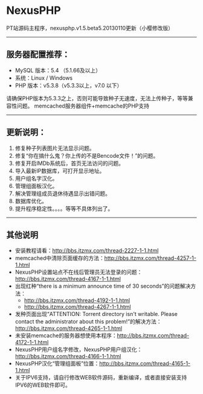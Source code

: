 # NexusPHP

PT站源码主程序，nexusphp.v1.5.beta5.20130110更新（小樱修改版）

-----
## 服务器配置推荐：

- MySQL 版本：5.4 （5.1.66及以上）
- 系统：Linux / Windows 
- PHP 版本：v5.3.8（v5.3.3以上，v7.0 以下）

请确保PHP版本为5.3.3之上，否则可能导致种子无速度，无法上传种子，等等兼容性问题。
memcached服务器组件+memcache的PHP支持

-----
## 更新说明：

1. 修复种子列表图片无法显示问题。
2. 修复“你在搞什么鬼？你上传的不是Bencode文件！”的问题。
3. 修复开启IMDb系统后，首页无法访问的问题。
4. 导入最新IP数据库，可打开显示地址。
5. 用户组名字汉化。
6. 管理组面板汉化。
7. 解决管理组成员退休待遇显示出错问题。
8. 数据库优化。
9. 提升程序稳定性。。。。等等不具体列出了。

-----
## 其他说明

- 安装教程请看：http://bbs.itzmx.com/thread-2227-1-1.html
- memcached中清除页面缓存的方法：http://bbs.itzmx.com/thread-4257-1-1.html
- NexusPHP设置站点不在线后管理员无法登录的问题：http://bbs.itzmx.com/thread-4167-1-1.html
- 出现红种“there is a minimum announce time of 30 seconds”的问题解决方法：
	- http://bbs.itzmx.com/thread-4192-1-1.html
	- http://bbs.itzmx.com/thread-4267-1-1.html
- 发种页面出现“ATTENTION: Torrent directory isn't writable. Please contact the administrator about this problem!”的解决方法：
http://bbs.itzmx.com/thread-4265-1-1.html
- 未安装memcache的服务器想使用本程序：http://bbs.itzmx.com/thread-4172-1-1.html
- NexusPHP用户组名字修改，NexusPHP用户组汉化：http://bbs.itzmx.com/thread-4166-1-1.html
- NexusPHP汉化“管理组面板”位置：http://bbs.itzmx.com/thread-4165-1-1.html 
- 关于IPV6支持，请自行修改WEB软件源码，重新编译，或者直接安装支持IPV6的WEB软件即可。
